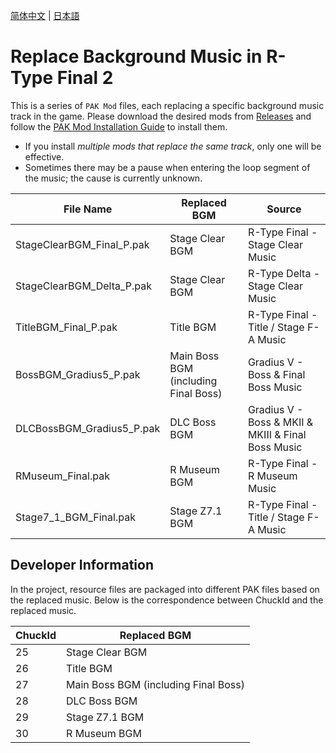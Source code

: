 [简体中文](Readme/README.zhs.md) | [日本語](Readme/README.ja.md)

# Replace Background Music in R-Type Final 2

This is a series of `PAK Mod` files, each replacing a specific background music track in the game. Please download the desired mods from [Releases](https://github.com/BLACKujira/RTypeFinal2MusicMod/releases/tag/250130) and follow the [PAK Mod Installation Guide](https://github.com/BLACKujira/RTF2ModdingGuide/blob/master/Chapter1_TheBasics/en/InstallingPAKMods.md) to install them.

- If you install *multiple mods that replace the same track*, only one will be effective.
- Sometimes there may be a pause when entering the loop segment of the music; the cause is currently unknown.

| File Name | Replaced BGM | Source |
| ----- | ----- | ----- |
| StageClearBGM_Final_P.pak | Stage Clear BGM | R-Type Final - Stage Clear Music |
| StageClearBGM_Delta_P.pak | Stage Clear BGM | R-Type Delta - Stage Clear Music |
| TitleBGM_Final_P.pak | Title BGM | R-Type Final - Title / Stage F-A Music |
| BossBGM_Gradius5_P.pak | Main Boss BGM (including Final Boss) | Gradius V - Boss & Final Boss Music |
| DLCBossBGM_Gradius5_P.pak | DLC Boss BGM | Gradius V - Boss & MKII & MKIII & Final Boss Music |
| RMuseum_Final.pak | R Museum BGM | R-Type Final - R Museum Music |
| Stage7_1_BGM_Final.pak | Stage Z7.1 BGM | R-Type Final - Title / Stage F-A Music |

## Developer Information
In the project, resource files are packaged into different PAK files based on the replaced music. Below is the correspondence between ChuckId and the replaced music.

| ChuckId | Replaced BGM |
| ----- | ----- |
| 25 | Stage Clear BGM |
| 26 | Title BGM |
| 27 | Main Boss BGM (including Final Boss) |
| 28 | DLC Boss BGM |
| 29 | Stage Z7.1 BGM |
| 30 | R Museum BGM |
